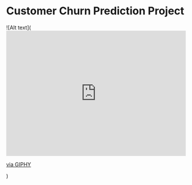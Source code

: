 # Customer Churn Prediction Project


![Alt text](<iframe src="https://giphy.com/embed/WpObP6Qx5QXq9TxHyh" width="480" height="336" frameBorder="0" class="giphy-embed" allowFullScreen></iframe><p><a href="https://giphy.com/gifs/reaction-mood-WpObP6Qx5QXq9TxHyh">via GIPHY</a></p>)